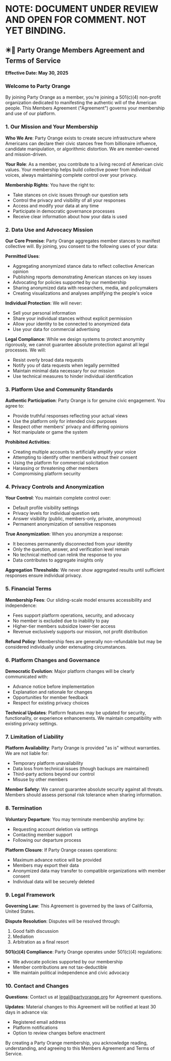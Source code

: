 #  NOTE: DOCUMENT UNDER REVIEW AND OPEN FOR COMMENT. NOT YET BINDING.

## ✴️🍊 Party Orange Members Agreement and Terms of Service

**Effective Date: May 30, 2025**

### Welcome to Party Orange

By joining Party Orange as a member, you're joining a 501(c)(4) non-profit organization dedicated to manifesting the authentic will of the American people. This Members Agreement ("Agreement") governs your membership and use of our platform.

### 1. Our Mission and Your Membership

**Who We Are**: Party Orange exists to create secure infrastructure where Americans can declare their civic stances free from billionaire influence, candidate manipulation, or algorithmic distortion. We are member-owned and mission-driven.

**Your Role**: As a member, you contribute to a living record of American civic values. Your membership helps build collective power from individual voices, always maintaining complete control over your privacy.

**Membership Rights**: You have the right to:

* Take stances on civic issues through our question sets
* Control the privacy and visibility of all your responses
* Access and modify your data at any time
* Participate in democratic governance processes
* Receive clear information about how your data is used

### 2. Data Use and Advocacy Mission

**Our Core Promise**: Party Orange aggregates member stances to manifest collective will. By joining, you consent to the following uses of your data:

**Permitted Uses**:

* Aggregating anonymized stance data to reflect collective American opinion
* Publishing reports demonstrating American stances on key issues
* Advocating for policies supported by our membership
* Sharing anonymized data with researchers, media, and policymakers
* Creating visualizations and analyses amplifying the people's voice

**Individual Protection**: We will never:

* Sell your personal information
* Share your individual stances without explicit permission
* Allow your identity to be connected to anonymized data
* Use your data for commercial advertising

**Legal Compliance**: While we design systems to protect anonymity rigorously, we cannot guarantee absolute protection against all legal processes. We will:

* Resist overly broad data requests
* Notify you of data requests when legally permitted
* Maintain minimal data necessary for our mission
* Use technical measures to hinder individual identification

### 3. Platform Use and Community Standards

**Authentic Participation**: Party Orange is for genuine civic engagement. You agree to:

* Provide truthful responses reflecting your actual views
* Use the platform only for intended civic purposes
* Respect other members' privacy and differing opinions
* Not manipulate or game the system

**Prohibited Activities**:

* Creating multiple accounts to artificially amplify your voice
* Attempting to identify other members without their consent
* Using the platform for commercial solicitation
* Harassing or threatening other members
* Compromising platform security

### 4. Privacy Controls and Anonymization

**Your Control**: You maintain complete control over:

* Default profile visibility settings
* Privacy levels for individual question sets
* Answer visibility (public, members-only, private, anonymous)
* Permanent anonymization of sensitive responses

**True Anonymization**: When you anonymize a response:

* It becomes permanently disconnected from your identity
* Only the question, answer, and verification level remain
* No technical method can relink the response to you
* Data contributes to aggregate insights only

**Aggregation Thresholds**: We never show aggregated results until sufficient responses ensure individual privacy.

### 5. Financial Terms

**Membership Fees**: Our sliding-scale model ensures accessibility and independence:

* Fees support platform operations, security, and advocacy
* No member is excluded due to inability to pay
* Higher-tier members subsidize lower-tier access
* Revenue exclusively supports our mission, not profit distribution

**Refund Policy**: Membership fees are generally non-refundable but may be considered individually under extenuating circumstances.

### 6. Platform Changes and Governance

**Democratic Evolution**: Major platform changes will be clearly communicated with:

* Advance notice before implementation
* Explanation and rationale for changes
* Opportunities for member feedback
* Respect for existing privacy choices

**Technical Updates**: Platform features may be updated for security, functionality, or experience enhancements. We maintain compatibility with existing privacy settings.

### 7. Limitation of Liability

**Platform Availability**: Party Orange is provided "as is" without warranties. We are not liable for:

* Temporary platform unavailability
* Data loss from technical issues (though backups are maintained)
* Third-party actions beyond our control
* Misuse by other members

**Member Safety**: We cannot guarantee absolute security against all threats. Members should assess personal risk tolerance when sharing information.

### 8. Termination

**Voluntary Departure**: You may terminate membership anytime by:

* Requesting account deletion via settings
* Contacting member support
* Following our departure process

**Platform Closure**: If Party Orange ceases operations:

* Maximum advance notice will be provided
* Members may export their data
* Anonymized data may transfer to compatible organizations with member consent
* Individual data will be securely deleted

### 9. Legal Framework

**Governing Law**: This Agreement is governed by the laws of California, United States.

**Dispute Resolution**: Disputes will be resolved through:

1. Good faith discussion
2. Mediation
3. Arbitration as a final resort

**501(c)(4) Compliance**: Party Orange operates under 501(c)(4) regulations:

* We advocate policies supported by our membership
* Member contributions are not tax-deductible
* We maintain political independence and civic advocacy

### 10. Contact and Changes

**Questions**: Contact us at [legal@partyorange.org](mailto:legal@partyorange.org) for Agreement questions.

**Updates**: Material changes to this Agreement will be notified at least 30 days in advance via:

* Registered email address
* Platform notifications
* Option to review changes before enactment

By creating a Party Orange membership, you acknowledge reading, understanding, and agreeing to this Members Agreement and Terms of Service.
